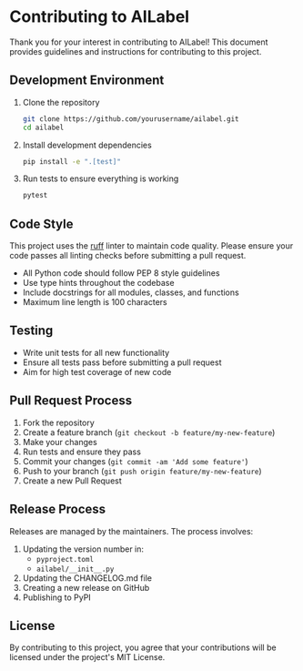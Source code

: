 # Contributing to AILabel

Thank you for your interest in contributing to AILabel! This document provides guidelines and instructions for contributing to this project.

## Development Environment

1. Clone the repository
   ```bash
   git clone https://github.com/yourusername/ailabel.git
   cd ailabel
   ```

2. Install development dependencies
   ```bash
   pip install -e ".[test]"
   ```

3. Run tests to ensure everything is working
   ```bash
   pytest
   ```

## Code Style

This project uses the [ruff](https://github.com/astral-sh/ruff) linter to maintain code quality. Please ensure your code passes all linting checks before submitting a pull request.

- All Python code should follow PEP 8 style guidelines
- Use type hints throughout the codebase
- Include docstrings for all modules, classes, and functions
- Maximum line length is 100 characters

## Testing

- Write unit tests for all new functionality
- Ensure all tests pass before submitting a pull request
- Aim for high test coverage of new code

## Pull Request Process

1. Fork the repository
2. Create a feature branch (`git checkout -b feature/my-new-feature`)
3. Make your changes
4. Run tests and ensure they pass
5. Commit your changes (`git commit -am 'Add some feature'`)
6. Push to your branch (`git push origin feature/my-new-feature`)
7. Create a new Pull Request

## Release Process

Releases are managed by the maintainers. The process involves:

1. Updating the version number in:
   - `pyproject.toml`
   - `ailabel/__init__.py`
2. Updating the CHANGELOG.md file
3. Creating a new release on GitHub
4. Publishing to PyPI

## License

By contributing to this project, you agree that your contributions will be licensed under the project's MIT License.